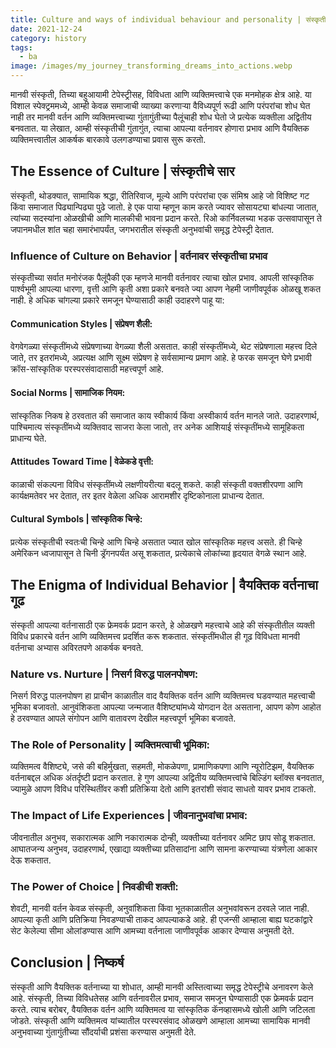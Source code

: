 ```yaml
---
title: Culture and ways of individual behaviour and personality | संस्कृती आणि वैयक्तिक वर्तन आणि व्यक्तिमत्त्वाचे मार्ग
date: 2021-12-24
category: history
tags:
  - ba
image: /images/my_journey_transforming_dreams_into_actions.webp
---
```


मानवी संस्कृती, तिच्या बहुआयामी टेपेस्ट्रीसह, विविधता आणि व्यक्तिमत्त्वाचे एक मनमोहक क्षेत्र आहे. या विशाल स्पेक्ट्रममध्ये, आम्ही केवळ समाजाची व्याख्या करणार्‍या वैविध्यपूर्ण रूढी आणि परंपरांचा शोध घेत नाही तर मानवी वर्तन आणि व्यक्तिमत्त्वाच्या गुंतागुंतीच्या पैलूंचाही शोध घेतो जे प्रत्येक व्यक्तीला अद्वितीय बनवतात. या लेखात, आम्ही संस्कृतीची गुंतागुंत, त्याचा आपल्या वर्तनावर होणारा प्रभाव आणि वैयक्तिक व्यक्तिमत्त्वातील आकर्षक बारकावे उलगडण्याचा प्रवास सुरू करतो.

## The Essence of Culture | संस्कृतीचे सार

संस्कृती, थोडक्यात, सामायिक श्रद्धा, रीतिरिवाज, मूल्ये आणि परंपरांचा एक संमिश्र आहे जो विशिष्ट गट किंवा समाजात पिढ्यान्पिढ्या पुढे जातो. हे एक पाया म्हणून काम करते ज्यावर सोसायट्या बांधल्या जातात, त्यांच्या सदस्यांना ओळखीची आणि मालकीची भावना प्रदान करते. रिओ कार्निवलच्या भडक उत्सवापासून ते जपानमधील शांत चहा समारंभापर्यंत, जगभरातील संस्कृती अनुभवांची समृद्ध टेपेस्ट्री देतात.

### Influence of Culture on Behavior | वर्तनावर संस्कृतीचा प्रभाव

संस्कृतीच्या सर्वात मनोरंजक पैलूंपैकी एक म्हणजे मानवी वर्तनावर त्याचा खोल प्रभाव. आपली सांस्कृतिक पार्श्वभूमी आपल्या धारणा, वृत्ती आणि कृती अशा प्रकारे बनवते ज्या आपण नेहमी जाणीवपूर्वक ओळखू शकत नाही. हे अधिक चांगल्या प्रकारे समजून घेण्यासाठी काही उदाहरणे पाहू या:

#### Communication Styles | संप्रेषण शैली:

वेगवेगळ्या संस्कृतींमध्ये संप्रेषणाच्या वेगळ्या शैली असतात. काही संस्कृतींमध्ये, थेट संप्रेषणाला महत्त्व दिले जाते, तर इतरांमध्ये, अप्रत्यक्ष आणि सूक्ष्म संप्रेषण हे सर्वसामान्य प्रमाण आहे. हे फरक समजून घेणे प्रभावी क्रॉस-सांस्कृतिक परस्परसंवादासाठी महत्त्वपूर्ण आहे.

#### Social Norms | सामाजिक नियम:

सांस्कृतिक निकष हे ठरवतात की समाजात काय स्वीकार्य किंवा अस्वीकार्य वर्तन मानले जाते. उदाहरणार्थ, पाश्चिमात्य संस्कृतींमध्ये व्यक्तिवाद साजरा केला जातो, तर अनेक आशियाई संस्कृतींमध्ये सामूहिकता प्राधान्य घेते.

#### Attitudes Toward Time | वेळेकडे वृत्ती:

काळाची संकल्पना विविध संस्कृतींमध्ये लक्षणीयरीत्या बदलू शकते. काही संस्कृती वक्तशीरपणा आणि कार्यक्षमतेवर भर देतात, तर इतर वेळेला अधिक आरामशीर दृष्टिकोनाला प्राधान्य देतात.

#### Cultural Symbols | सांस्कृतिक चिन्हे:

प्रत्येक संस्कृतीची स्वतःची चिन्हे आणि चिन्हे असतात ज्यात खोल सांस्कृतिक महत्त्व असते. ही चिन्हे अमेरिकन ध्वजापासून ते चिनी ड्रॅगनपर्यंत असू शकतात, प्रत्येकाचे लोकांच्या हृदयात वेगळे स्थान आहे.

## The Enigma of Individual Behavior | वैयक्तिक वर्तनाचा गूढ

संस्कृती आपल्या वर्तनासाठी एक फ्रेमवर्क प्रदान करते, हे ओळखणे महत्त्वाचे आहे की संस्कृतीतील व्यक्ती विविध प्रकारचे वर्तन आणि व्यक्तिमत्त्व प्रदर्शित करू शकतात. संस्कृतींमधील ही गूढ विविधता मानवी वर्तनाचा अभ्यास अविरतपणे आकर्षक बनवते.

### Nature vs. Nurture | निसर्ग विरुद्ध पालनपोषण:

निसर्ग विरुद्ध पालनपोषण हा प्राचीन काळातील वाद वैयक्तिक वर्तन आणि व्यक्तिमत्त्व घडवण्यात महत्त्वाची भूमिका बजावतो. आनुवंशिकता आपल्या जन्मजात वैशिष्ट्यांमध्ये योगदान देत असताना, आपण कोण आहोत हे ठरवण्यात आपले संगोपन आणि वातावरण देखील महत्त्वपूर्ण भूमिका बजावते.

### The Role of Personality | व्यक्तिमत्वाची भूमिका:

व्यक्तिमत्व वैशिष्ट्ये, जसे की बहिर्मुखता, सहमती, मोकळेपणा, प्रामाणिकपणा आणि न्यूरोटिझम, वैयक्तिक वर्तनाबद्दल अधिक अंतर्दृष्टी प्रदान करतात. हे गुण आपल्या अद्वितीय व्यक्तिमत्त्वांचे बिल्डिंग ब्लॉक्स बनवतात, ज्यामुळे आपण विविध परिस्थितींवर कशी प्रतिक्रिया देतो आणि इतरांशी संवाद साधतो यावर प्रभाव टाकतो.

### The Impact of Life Experiences | जीवनानुभवांचा प्रभाव:

जीवनातील अनुभव, सकारात्मक आणि नकारात्मक दोन्ही, व्यक्तीच्या वर्तनावर अमिट छाप सोडू शकतात. आघातजन्य अनुभव, उदाहरणार्थ, एखाद्या व्यक्तीच्या प्रतिसादांना आणि सामना करण्याच्या यंत्रणेला आकार देऊ शकतात.

### The Power of Choice | निवडीची शक्ती:

शेवटी, मानवी वर्तन केवळ संस्कृती, अनुवांशिकता किंवा भूतकाळातील अनुभवांवरून ठरवले जात नाही. आपल्या कृती आणि प्रतिक्रिया निवडण्याची ताकद आपल्याकडे आहे. ही एजन्सी आम्हाला बाह्य घटकांद्वारे सेट केलेल्या सीमा ओलांडण्यास आणि आमच्या वर्तनाला जाणीवपूर्वक आकार देण्यास अनुमती देते.

## Conclusion | निष्कर्ष

संस्कृती आणि वैयक्तिक वर्तनाच्या या शोधात, आम्ही मानवी अस्तित्वाच्या समृद्ध टेपेस्ट्रीचे अनावरण केले आहे. संस्कृती, तिच्या विविधतेसह आणि वर्तनावरील प्रभाव, समाज समजून घेण्यासाठी एक फ्रेमवर्क प्रदान करते. त्याच बरोबर, वैयक्तिक वर्तन आणि व्यक्तिमत्व या सांस्कृतिक कॅनव्हासमध्ये खोली आणि जटिलता जोडते. संस्कृती आणि व्यक्तिमत्व यांच्यातील परस्परसंवाद ओळखणे आम्हाला आमच्या सामायिक मानवी अनुभवाच्या गुंतागुंतीच्या सौंदर्याची प्रशंसा करण्यास अनुमती देते.